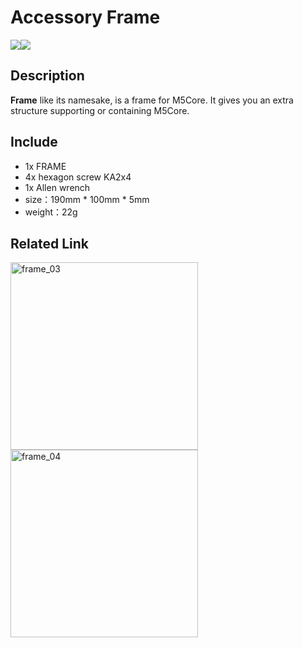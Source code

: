 # Accessory Frame

<div class="product_pic"><img src="assets/img/product_pics/accessory/frame_01.jpg"><img src="assets/img/product_pics/accessory/frame_02.jpg"></div>

## Description

**Frame** like its namesake, is a frame for M5Core.  It gives you an extra structure supporting or containing M5Core.

## Include

-  1x FRAME
-  4x hexagon screw KA2x4
-  1x Allen wrench
-  size：190mm * 100mm * 5mm
-  weight：22g

## Related Link

<img src="assets/img/product_pics/accessory/frame_03.jpg" alt="frame_03" width="300px" height="300px">

<img src="assets/img/product_pics/accessory/frame_04.jpg" alt="frame_04" width="300px" height="300px">

<script>

   var purchase_link = 'https://m5stack.com/collections/m5-accessory/products/frame-panel-extended-install-components';

   anchor_search(purchase_link);
   scrollFunc();

</script>
